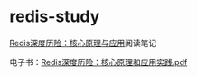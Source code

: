 # redis-study

[Redis深度历险：核心原理与应用](https://book.douban.com/subject/30386804/?dt_platform=com.douban.activity.wechat_friends&dt_dapp=1)阅读笔记

电子书：[Redis深度历险：核心原理和应用实践.pdf](https://github.com/user-attachments/files/17525063/Redis.pdf)
